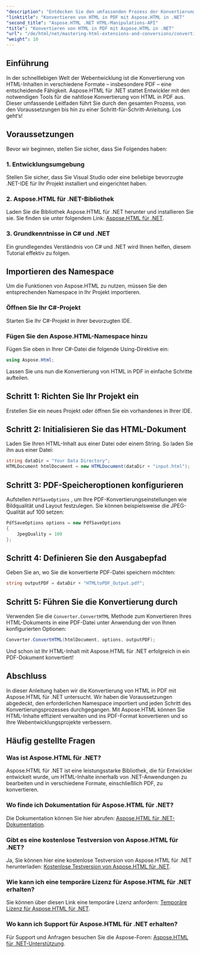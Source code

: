 ```yaml
---
"description": "Entdecken Sie den umfassenden Prozess der Konvertierung von HTML-Inhalten in PDF mit der leistungsstarken Aspose.HTML für .NET-Bibliothek. Dieser Leitfaden bietet Entwicklern klare Informationen."
"linktitle": "Konvertieren von HTML in PDF mit Aspose.HTML in .NET"
"second_title": "Aspose.HTML .NET HTML-Manipulations-API"
"title": "Konvertieren von HTML in PDF mit Aspose.HTML in .NET"
"url": "/de/html/net/mastering-html-extensions-and-conversions/converting-html-to-pdf/"
"weight": 10
---
```


## Einführung

In der schnelllebigen Welt der Webentwicklung ist die Konvertierung von HTML-Inhalten in verschiedene Formate – insbesondere PDF – eine entscheidende Fähigkeit. Aspose.HTML für .NET stattet Entwickler mit den notwendigen Tools für die nahtlose Konvertierung von HTML in PDF aus. Dieser umfassende Leitfaden führt Sie durch den gesamten Prozess, von den Voraussetzungen bis hin zu einer Schritt-für-Schritt-Anleitung. Los geht‘s!

## Voraussetzungen

Bevor wir beginnen, stellen Sie sicher, dass Sie Folgendes haben:

### 1. Entwicklungsumgebung
Stellen Sie sicher, dass Sie Visual Studio oder eine beliebige bevorzugte .NET-IDE für Ihr Projekt installiert und eingerichtet haben.

### 2. Aspose.HTML für .NET-Bibliothek
Laden Sie die Bibliothek Aspose.HTML für .NET herunter und installieren Sie sie. Sie finden sie unter folgendem Link: [Aspose.HTML für .NET](https://releases.aspose.com/html/net/).

### 3. Grundkenntnisse in C# und .NET
Ein grundlegendes Verständnis von C# und .NET wird Ihnen helfen, diesem Tutorial effektiv zu folgen.

## Importieren des Namespace

Um die Funktionen von Aspose.HTML zu nutzen, müssen Sie den entsprechenden Namespace in Ihr Projekt importieren.

### Öffnen Sie Ihr C#-Projekt
Starten Sie Ihr C#-Projekt in Ihrer bevorzugten IDE.

### Fügen Sie den Aspose.HTML-Namespace hinzu
Fügen Sie oben in Ihrer C#-Datei die folgende Using-Direktive ein:

```csharp
using Aspose.Html;
```

Lassen Sie uns nun die Konvertierung von HTML in PDF in einfache Schritte aufteilen.

## Schritt 1: Richten Sie Ihr Projekt ein
Erstellen Sie ein neues Projekt oder öffnen Sie ein vorhandenes in Ihrer IDE.

## Schritt 2: Initialisieren Sie das HTML-Dokument
Laden Sie Ihren HTML-Inhalt aus einer Datei oder einem String. So laden Sie ihn aus einer Datei:

```csharp
string dataDir = "Your Data Directory";
HTMLDocument htmlDocument = new HTMLDocument(dataDir + "input.html");
```

## Schritt 3: PDF-Speicheroptionen konfigurieren
Aufstellen `PdfSaveOptions` , um Ihre PDF-Konvertierungseinstellungen wie Bildqualität und Layout festzulegen. Sie können beispielsweise die JPEG-Qualität auf 100 setzen:

```csharp
PdfSaveOptions options = new PdfSaveOptions
{
    JpegQuality = 100
};
```

## Schritt 4: Definieren Sie den Ausgabepfad
Geben Sie an, wo Sie die konvertierte PDF-Datei speichern möchten:

```csharp
string outputPDF = dataDir + "HTMLtoPDF_Output.pdf";
```

## Schritt 5: Führen Sie die Konvertierung durch
Verwenden Sie die `Converter.ConvertHTML` Methode zum Konvertieren Ihres HTML-Dokuments in eine PDF-Datei unter Anwendung der von Ihnen konfigurierten Optionen:

```csharp
Converter.ConvertHTML(htmlDocument, options, outputPDF);
```

Und schon ist Ihr HTML-Inhalt mit Aspose.HTML für .NET erfolgreich in ein PDF-Dokument konvertiert!

## Abschluss

In dieser Anleitung haben wir die Konvertierung von HTML in PDF mit Aspose.HTML für .NET untersucht. Wir haben die Voraussetzungen abgedeckt, den erforderlichen Namespace importiert und jeden Schritt des Konvertierungsprozesses durchgegangen. Mit Aspose.HTML können Sie HTML-Inhalte effizient verwalten und ins PDF-Format konvertieren und so Ihre Webentwicklungsprojekte verbessern.

## Häufig gestellte Fragen

### Was ist Aspose.HTML für .NET?
Aspose.HTML für .NET ist eine leistungsstarke Bibliothek, die für Entwickler entwickelt wurde, um HTML-Inhalte innerhalb von .NET-Anwendungen zu bearbeiten und in verschiedene Formate, einschließlich PDF, zu konvertieren.

### Wo finde ich Dokumentation für Aspose.HTML für .NET?
Die Dokumentation können Sie hier abrufen: [Aspose.HTML für .NET-Dokumentation](https://reference.aspose.com/html/net/).

### Gibt es eine kostenlose Testversion von Aspose.HTML für .NET?
Ja, Sie können hier eine kostenlose Testversion von Aspose.HTML für .NET herunterladen: [Kostenlose Testversion von Aspose.HTML für .NET](https://releases.aspose.com/).

### Wie kann ich eine temporäre Lizenz für Aspose.HTML für .NET erhalten?
Sie können über diesen Link eine temporäre Lizenz anfordern: [Temporäre Lizenz für Aspose.HTML für .NET](https://purchase.conholdate.com/temporary-license/).

### Wo kann ich Support für Aspose.HTML für .NET erhalten?
Für Support und Anfragen besuchen Sie die Aspose-Foren: [Aspose.HTML für .NET-Unterstützung](https://forum.aspose.com/).